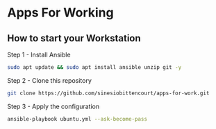 # Apps For Working

## How to start your Workstation

Step 1 -  Install Ansible
```bash
sudo apt update && sudo apt install ansible unzip git -y
```
Step 2 - Clone this repository
```bash
git clone https://github.com/sinesiobittencourt/apps-for-work.git
```

Step 3 - Apply the configuration
```bash
ansible-playbook ubuntu.yml --ask-become-pass
```
